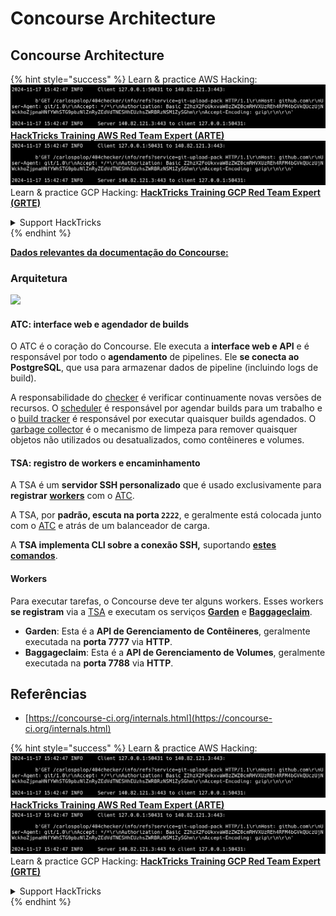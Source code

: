 # Concourse Architecture

## Concourse Architecture

{% hint style="success" %}
Learn & practice AWS Hacking:<img src="../../.gitbook/assets/image (1).png" alt="" data-size="line">[**HackTricks Training AWS Red Team Expert (ARTE)**](https://training.hacktricks.xyz/courses/arte)<img src="../../.gitbook/assets/image (1).png" alt="" data-size="line">\
Learn & practice GCP Hacking: <img src="../../.gitbook/assets/image (2).png" alt="" data-size="line">[**HackTricks Training GCP Red Team Expert (GRTE)**<img src="../../.gitbook/assets/image (2).png" alt="" data-size="line">](https://training.hacktricks.xyz/courses/grte)

<details>

<summary>Support HackTricks</summary>

* Check the [**subscription plans**](https://github.com/sponsors/carlospolop)!
* **Join the** 💬 [**Discord group**](https://discord.gg/hRep4RUj7f) or the [**telegram group**](https://t.me/peass) or **follow** us on **Twitter** 🐦 [**@hacktricks\_live**](https://twitter.com/hacktricks\_live)**.**
* **Share hacking tricks by submitting PRs to the** [**HackTricks**](https://github.com/carlospolop/hacktricks) and [**HackTricks Cloud**](https://github.com/carlospolop/hacktricks-cloud) github repos.

</details>
{% endhint %}

[**Dados relevantes da documentação do Concourse:**](https://concourse-ci.org/internals.html)

### Arquitetura

![](<../../.gitbook/assets/image (187).png>)

#### ATC: interface web e agendador de builds

O ATC é o coração do Concourse. Ele executa a **interface web e API** e é responsável por todo o **agendamento** de pipelines. Ele **se conecta ao PostgreSQL**, que usa para armazenar dados de pipeline (incluindo logs de build).

A responsabilidade do [checker](https://concourse-ci.org/checker.html) é verificar continuamente novas versões de recursos. O [scheduler](https://concourse-ci.org/scheduler.html) é responsável por agendar builds para um trabalho e o [build tracker](https://concourse-ci.org/build-tracker.html) é responsável por executar quaisquer builds agendados. O [garbage collector](https://concourse-ci.org/garbage-collector.html) é o mecanismo de limpeza para remover quaisquer objetos não utilizados ou desatualizados, como contêineres e volumes.

#### TSA: registro de workers e encaminhamento

A TSA é um **servidor SSH personalizado** que é usado exclusivamente para **registrar** [**workers**](https://concourse-ci.org/internals.html#architecture-worker) com o [ATC](https://concourse-ci.org/internals.html#component-atc).

A TSA, por **padrão, escuta na porta `2222`**, e geralmente está colocada junto com o [ATC](https://concourse-ci.org/internals.html#component-atc) e atrás de um balanceador de carga.

A **TSA implementa CLI sobre a conexão SSH,** suportando [**estes comandos**](https://concourse-ci.org/internals.html#component-tsa).

#### Workers

Para executar tarefas, o Concourse deve ter alguns workers. Esses workers **se registram** via a [TSA](https://concourse-ci.org/internals.html#component-tsa) e executam os serviços [**Garden**](https://github.com/cloudfoundry-incubator/garden) e [**Baggageclaim**](https://github.com/concourse/baggageclaim).

* **Garden**: Esta é a **API de Gerenciamento de Contêineres**, geralmente executada na **porta 7777** via **HTTP**.
* **Baggageclaim**: Esta é a **API de Gerenciamento de Volumes**, geralmente executada na **porta 7788** via **HTTP**.

## Referências

* [https://concourse-ci.org/internals.html](https://concourse-ci.org/internals.html)

{% hint style="success" %}
Learn & practice AWS Hacking:<img src="../../.gitbook/assets/image (1).png" alt="" data-size="line">[**HackTricks Training AWS Red Team Expert (ARTE)**](https://training.hacktricks.xyz/courses/arte)<img src="../../.gitbook/assets/image (1).png" alt="" data-size="line">\
Learn & practice GCP Hacking: <img src="../../.gitbook/assets/image (2).png" alt="" data-size="line">[**HackTricks Training GCP Red Team Expert (GRTE)**<img src="../../.gitbook/assets/image (2).png" alt="" data-size="line">](https://training.hacktricks.xyz/courses/grte)

<details>

<summary>Support HackTricks</summary>

* Check the [**subscription plans**](https://github.com/sponsors/carlospolop)!
* **Join the** 💬 [**Discord group**](https://discord.gg/hRep4RUj7f) or the [**telegram group**](https://t.me/peass) or **follow** us on **Twitter** 🐦 [**@hacktricks\_live**](https://twitter.com/hacktricks\_live)**.**
* **Share hacking tricks by submitting PRs to the** [**HackTricks**](https://github.com/carlospolop/hacktricks) and [**HackTricks Cloud**](https://github.com/carlospolop/hacktricks-cloud) github repos.

</details>
{% endhint %}
